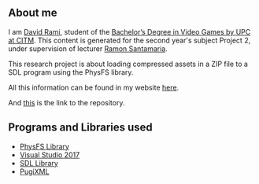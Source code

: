 ## About me
I am [David Rami](https://github.com/Paideieitor), student of the [Bachelor’s Degree in
Video Games by UPC at CITM](https://www.citm.upc.edu/). This content is generated for the second year's subject Project 2, 
under supervision of lecturer [Ramon Santamaria](https://www.linkedin.com/in/raysan/).

This research project is about loading compressed assets in a ZIP file to a SDL program using the PhysFS library.

All this information can be found in my website [here](https://google.com).

And [this](https://github.com/Paideieitor/Research-Project-David-Rami) is the link to the repository.

## Programs and Libraries used

* [PhysFS Library](https://icculus.org/physfs/)
* [Visual Studio 2017](https://visualstudio.microsoft.com/)
* [SDL Library](https://www.libsdl.org/license.php)
* [PugiXML](https://pugixml.org/)
